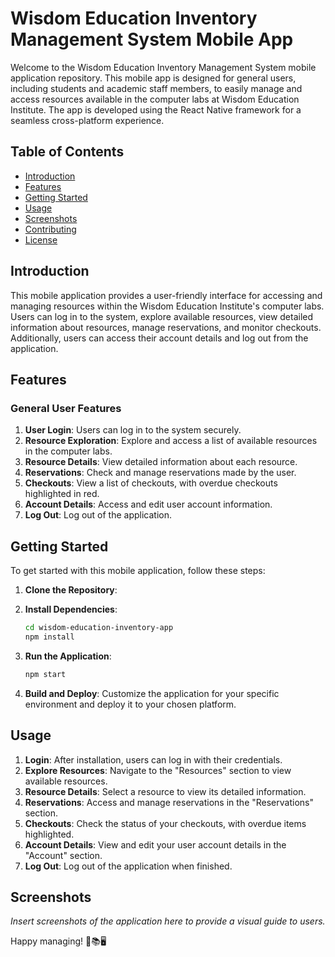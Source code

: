 # Wisdom Education Inventory Management System Mobile App

Welcome to the Wisdom Education Inventory Management System mobile application repository. This mobile app is designed for general users, including students and academic staff members, to easily manage and access resources available in the computer labs at Wisdom Education Institute. The app is developed using the React Native framework for a seamless cross-platform experience.

## Table of Contents
- [Introduction](#introduction)
- [Features](#features)
- [Getting Started](#getting-started)
- [Usage](#usage)
- [Screenshots](#screenshots)
- [Contributing](#contributing)
- [License](#license)

## Introduction

This mobile application provides a user-friendly interface for accessing and managing resources within the Wisdom Education Institute's computer labs. Users can log in to the system, explore available resources, view detailed information about resources, manage reservations, and monitor checkouts. Additionally, users can access their account details and log out from the application.

## Features

### General User Features
1. **User Login**: Users can log in to the system securely.
2. **Resource Exploration**: Explore and access a list of available resources in the computer labs.
3. **Resource Details**: View detailed information about each resource.
4. **Reservations**: Check and manage reservations made by the user.
5. **Checkouts**: View a list of checkouts, with overdue checkouts highlighted in red.
6. **Account Details**: Access and edit user account information.
7. **Log Out**: Log out of the application.

## Getting Started

To get started with this mobile application, follow these steps:

1. **Clone the Repository**:
   

2. **Install Dependencies**:
   ```sh
   cd wisdom-education-inventory-app
   npm install
   ```

3. **Run the Application**:
   ```sh
   npm start
   ```

4. **Build and Deploy**:
   Customize the application for your specific environment and deploy it to your chosen platform.

## Usage

1. **Login**: After installation, users can log in with their credentials.
2. **Explore Resources**: Navigate to the "Resources" section to view available resources.
3. **Resource Details**: Select a resource to view its detailed information.
4. **Reservations**: Access and manage reservations in the "Reservations" section.
5. **Checkouts**: Check the status of your checkouts, with overdue items highlighted.
6. **Account Details**: View and edit your user account details in the "Account" section.
7. **Log Out**: Log out of the application when finished.

## Screenshots

_Insert screenshots of the application here to provide a visual guide to users._


Happy managing! 📱📚🖥
